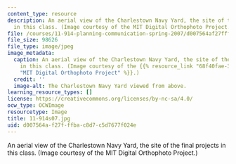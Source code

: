 ```yaml
---
content_type: resource
description: An aerial view of the Charlestown Navy Yard, the site of the final projects
  in this class. (Image courtesy of the MIT Digital Orthophoto Project.)
file: /courses/11-914-planning-communication-spring-2007/d007564af27fffbac8d7c5d7677f024e_11-914s07.jpg
file_size: 98626
file_type: image/jpeg
image_metadata:
  caption: An aerial view of the Charlestown Navy Yard, the site of the final projects
    in this class. (Image courtesy of the {{% resource_link "68f40fae-3326-400e-bf1b-0791c681f430"
    "MIT Digital Orthophoto Project" %}}.)
  credit: ''
  image-alt: The Charlestown Navy Yard viewed from above.
learning_resource_types: []
license: https://creativecommons.org/licenses/by-nc-sa/4.0/
ocw_type: OCWImage
resourcetype: Image
title: 11-914s07.jpg
uid: d007564a-f27f-ffba-c8d7-c5d7677f024e
---
```

An aerial view of the Charlestown Navy Yard, the site of the final projects in this class. (Image courtesy of the MIT Digital Orthophoto Project.)